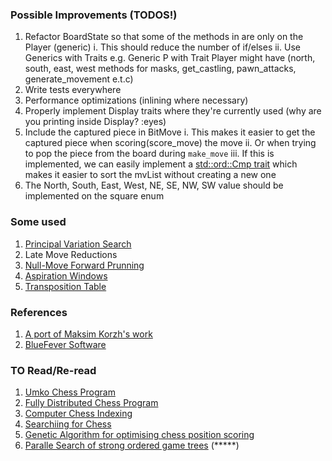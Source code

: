### Possible Improvements (TODOS!)
1. Refactor BoardState so that some of the methods in are only on the Player (generic)
    i. This should reduce the number of if/elses
    ii. Use Generics with Traits e.g. Generic P with Trait Player might have (north, south, east, west methods for masks, get_castling, pawn_attacks, generate_movement e.t.c)
2. Write tests everywhere
3. Performance optimizations (inlining where necessary)
4. Properly implement Display traits where they're currently used (why are you printing inside Display? :eyes)
5. Include the captured piece in BitMove
    i. This makes it easier to get the captured piece when scoring(score_move) the move
    ii. Or when trying to pop the piece from the board during `make_move`
    iii. If this is implemented, we can easily implement a [std::ord::Cmp trait](https://doc.rust-lang.org/std/cmp/trait.Ord.html) which makes it easier to sort the mvList without creating a new one
6. The North, South, East, West, NE, SE, NW, SW value should be implemented on the square enum






### Some used

1. [Principal Variation Search](https://www.chessprogramming.org/Principal_Variation_Search#Pseudo_Code)
2. Late Move Reductions
3. [Null-Move Forward Prunning](https://web.archive.org/web/20071031095933/http://www.brucemo.com/compchess/programming/nullmove.htm)
4. [Aspiration Windows](https://web.archive.org/web/20071031095918/http://www.brucemo.com/compchess/programming/aspiration.htm)
5. [Transposition Table](https://web.archive.org/web/20071031100051/http://www.brucemo.com/compchess/programming/hashing.htm)



### References
1. [A port of Maksim Korzh's work](https://www.youtube.com/playlist?list=PLmN0neTso3Jxh8ZIylk74JpwfiWNI76Cs)
2. [BlueFever Software](https://www.youtube.com/playlist?list=PLZ1QII7yudbc-Ky058TEaOstZHVbT-2hg)



### TO Read/Re-read
1. [Umko Chess Program](https://ev.fe.uni-lj.si/3-2011/Boskovic.pdf)
2. [Fully Distributed Chess Program](https://citeseerx.ist.psu.edu/document?repid=rep1&type=pdf&doi=6b75facdf4608cbd798092ec6eb5436b2209e361)
3. [Computer Chess Indexing](https://citeseerx.ist.psu.edu/document?repid=rep1&type=pdf&doi=02f623a38001a3288281c742f86c4775e446c33f)
5. [Searchiing for Chess](https://webdocs.cs.ualberta.ca/~tony/TechnicalReports/TR87-6.pdf)
6. [Genetic Algorithm for optimising chess position scoring](https://cs.uef.fi/pub/Theses/2004_MSc_Aksenov_Petr.pdf)
7. [Paralle Search of strong ordered game trees](https://dl.acm.org/doi/pdf/10.1145/356893.356895) (*****)
